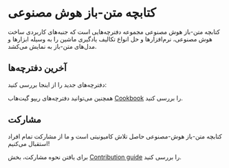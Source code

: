 # کتابچه متن-باز هوش مصنوعی

کتابچه متن-باز هوش مصنوعی مجموعه‌ دفترچه‌هایی است که جنبه‌های کاربردی ساخت هوش مصنوعی، نرم‌افزار‌ها و حل انواع تکالیف یادگیری‌ ماشین را به وسیله ابزار‌ها و مدل‌های متن-باز به نمایش می‌کشد.

## آخرین دفترچه‌ها

دفترچه‌های جدید را از اینجا بررسی کنید:

همچنین می‌توانید دفترچه‌های ریپو گیت‌هاب [Cookbook](https://github.com/huggingface/cookbook) را بررسی کنید.

## مشارکت

کتابچه متن-باز هوش-مصنوعی حاصل تلاش کامیونیتی است و ما از مشارکت تمام افراد استقبال می‌کنیم!

برای یافتن نحوه مشارکت، بخش [Contribution guide](https://github.com/huggingface/cookbook/blob/main/README.md) را بررسی کنید.